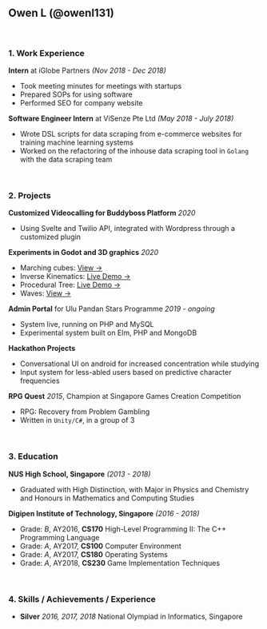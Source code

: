 ## Owen L (@owenl131)

<br>

### 1. Work Experience

**Intern** at iGlobe Partners *(Nov 2018 - Dec 2018)*

- Took meeting minutes for meetings with startups
- Prepared SOPs for using software
- Performed SEO for company website

**Software Engineer Intern** at ViSenze Pte Ltd *(May 2018 - July 2018)*

- Wrote DSL scripts for data scraping from e-commerce websites for training machine learning systems
- Worked on the refactoring of the inhouse data scraping tool in `Golang` with the data scraping team

<br>

### 2. Projects

**Customized Videocalling for Buddyboss Platform** *2020*

- Using Svelte and Twilio API, integrated with Wordpress through a customized plugin

**Experiments in Godot and 3D graphics** *2020*

- Marching cubes: [View →](https://github.com/owenl131/GodotMarchingCubes)
- Inverse Kinematics: [Live Demo →](https://github.com/owenl131/GodotIK)
- Procedural Tree: [Live Demo →](https://github.com/owenl131/Tree)
- Waves: [View →](https://github.com/owenl131/GodotWaves)

**Admin Portal** for Ulu Pandan Stars Programme *2019 - ongoing*

- System live, running on PHP and MySQL
- Experimental system built on Elm, PHP and MongoDB

**Hackathon Projects**

- Conversational UI on android for increased concentration while studying
- Input system for less-abled users based on predictive character frequencies

**RPG Quest** *2015*, Champion at Singapore Games Creation Competition

- RPG: Recovery from Problem Gambling
- Written in `Unity/C#`, in a group of 3

<br>

### 3. Education

**NUS High School, Singapore** *(2013 - 2018)*

- Graduated with High Distinction, with Major in Physics and Chemistry and Honours in Mathematics and Computing Studies

**Digipen Institute of Technology, Singapore** *(2016 - 2018)*

- Grade: *B*, AY2016, **CS170** High-Level Programming II: The C++ Programming Language
- Grade: *A*, AY2017, **CS100** Computer Environment
- Grade: *A*, AY2017, **CS180** Operating Systems
- Grade: *A*, AY2018, **CS230** Game Implementation Techniques

<br>

### 4. Skills / Achievements / Experience

- **Silver** *2016, 2017, 2018* National Olympiad in Informatics, Singapore
